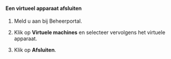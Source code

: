 #### Een virtueel apparaat afsluiten

1. Meld u aan bij Beheerportal.

2. Klik op **Virtuele machines** en selecteer vervolgens het virtuele apparaat.

3. Klik op **Afsluiten**.



<!--HONumber=Jun16_HO2-->


